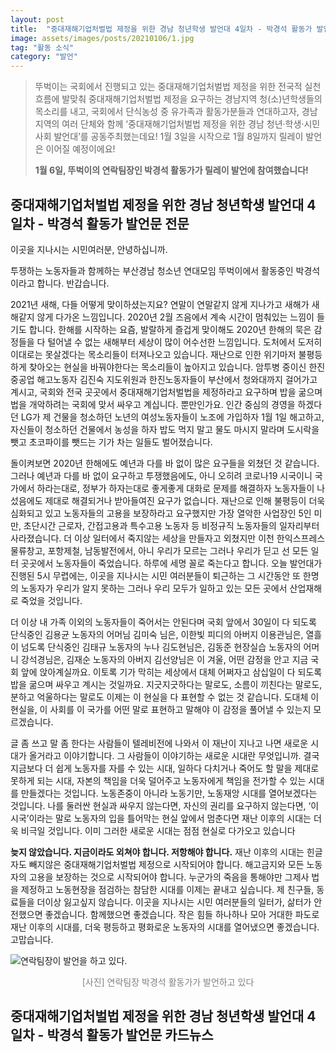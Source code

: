```yaml
---
layout: post
title:  "중대재해기업처벌법 제정을 위한 경남 청년학생 발언대 4일차 - 박경석 활동가 발언문"
image: assets/images/posts/20210106/1.jpg
tag: "활동 소식"
category: "발언"
---
```

> 뚜벅이는 국회에서 진행되고 있는 중대재해기업처벌법 제정을 위한 전국적 실천 흐름에 발맞춰 중대재해기업처벌법 제정을 요구하는 경남지역 청(소)년학생들의 목소리를 내고, 국회에서 단식농성 중 유가족과 활동가분들과 연대하고자, 경남 지역의 여러 단체와 함께 ‘중대재해기업처벌법 제정을 위한 경남 청년·학생·시민사회 발언대’를 공동주최했는데요! 1월 3일을 시작으로 1월 8일까지 릴레이 발언은 이어질 예정이에요!
>
> **1월 6일, 뚜벅이의 연락팀장인 박경석 활동가가 릴레이 발언에 참여했습니다!**

## 중대재해기업처벌법 제정을 위한 경남 청년학생 발언대 4일차 - 박경석 활동가 발언문 전문

이곳을 지나시는 시민여러분, 안녕하십니까. 

투쟁하는 노동자들과 함께하는 부산경남 청소년 연대모임 뚜벅이에서 활동중인 박경석이라고 합니다. 반갑습니다.

2021년 새해, 다들 어떻게 맞이하셨는지요? 연말이 연말같지 않게 지나가고 새해가 새해같지 않게 다가온 느낌입니다. 2020년 2월 즈음에서 계속 시간이 멈춰있는 느낌이 들기도 합니다. 한해를 시작하는 요즘, 발랄하게 즐겁게 맞이해도 2020년 한해의 묵은 감정들을 다 털어낼 수 없는 새해부터 세상이 많이 어수선한 느낌입니다. 도처에서 도저히 이대로는 못살겠다는 목소리들이 터져나오고 있습니다. 재난으로 인한 위기마저 불평등하게 찾아오는 현실을 바꿔야한다는 목소리들이 높아지고 있습니다. 암투병 중이신 한진중공업 해고노동자 김진숙 지도위원과 한진노동자들이 부산에서 청와대까지 걸어가고 계시고, 국회와 전국 곳곳에서 중대재해기업처벌법을 제정하라고 요구하며 밥을 굶으며 법을 개악하려는 국회에 맞서 싸우고 계십니다. 뿐만인가요. 인간 중심의 경영을 하겠다던 LG가 제 건물을 청소하던 노년의 여성노동자들이 노조에 가입하자 1월 1일 해고하고, 자신들이 청소하던 건물에서 농성을 하자 밥도 먹지 말고 물도 마시지 말라며 도시락을 뺏고 초코파이를 뺏드는 기가 차는 일들도 벌어졌습니다.

돌이켜보면 2020년 한해에도 예년과 다를 바 없이 많은 요구들을 외쳤던 것 같습니다. 그러나 예년과 다를 바 없이 요구하고 투쟁했음에도, 아니 오히려 코로나19 시국이니 국가에서 하라는대로, 정부가 하자는대로 좋게좋게 대화로 문제를 해결하자 노동자들이 나섰음에도 제대로 해결되거나 받아들여진 요구가 없습니다. 재난으로 인해 불평등이 더욱 심화되고 있고 노동자들의 고용을 보장하라고 요구했지만 가장 열악한 사업장인 5인 미만, 초단시간 근로자, 간접고용과 특수고용 노동자 등 비정규직 노동자들의 일자리부터 사라졌습니다. 더 이상 일터에서 죽지않는 세상을 만들자고 외쳤지만 이천 한익스프레스 물류창고, 포항제철, 남동발전에서, 아니 우리가 모르는 그러나 우리가 딛고 선 모든 일터 곳곳에서 노동자들이 죽었습니다. 하루에 세명 꼴로 죽는다고 합니다. 오늘 발언대가 진행된 5시 무렵에는, 이곳을 지나시는 시민 여러분들이 퇴근하는 그 시간동안 또 한명의 노동자가 우리가 알지 못하는 그러나 우리 모두가 일하고 있는 모든 곳에서 산업재해로 죽었을 것입니다.

더 이상 내 가족 이외의 노동자들이 죽어서는 안된다며 국회 앞에서 30일이 다 되도록 단식중인 김용균 노동자의 어머님 김미숙 님은, 이한빛 피디의 아버지 이용관님은, 열흘이 넘도록 단식중인 김태규 노동자의 누나 김도현님은, 김동준 현장실습 노동자의 어머니 강석경님은, 김재순 노동자의 아버지 김선양님은 이 겨울, 어떤 감정을 안고 지금 국회 앞에 앉아계실까요. 이토록 기가 막히는 세상에서 대체 어쩌자고 삼십일이 다 되도록 밥을 굶으며 싸우고 계시는 것일까요. 지긋지긋하다는 말로도, 소름이 끼친다는 말로도, 분하고 억울하다는 말로도 이제는 이 현실을 다 표현할 수 없는 것 같습니다. 도대체 이 현실을, 이 사회를 이 국가를 어떤 말로 표현하고 말해야 이 감정을 풀어낼 수 있는지 모르겠습니다. 

글 좀 쓰고 말 좀 한다는 사람들이 텔레비전에 나와서 이 재난이 지나고 나면 새로운 시대가 올거라고 이야기합니다. 그 사람들이 이야기하는 새로운 시대란 무엇입니까. 결국 지금보다 더 쉽게 노동자를 자를 수 있는 시대, 일하다 다치거나 죽어도 할 말을 제대로 못하게 되는 시대, 자본의 책임을 더욱 덜어주고 노동자에게 책임을 전가할 수 있는 시대를 만들겠다는 것입니다. 노동존중이 아니라 노동기만, 노동재앙 시대를 열어보겠다는 것입니다. 나를 둘러싼 현실과 싸우지 않는다면, 자신의 권리를 요구하지 않는다면, ‘이 시국’이라는 말로 노동자의 입을 틀어막는 현실 앞에서 멈춘다면 재난 이후의 시대는 더욱 비극일 것입니다. 이미 그러한 새로운 시대는 점점 현실로 다가오고 있습니다

**늦지 않았습니다. 지금이라도 외쳐야 합니다. 저항해야 합니다.** 재난 이후의 시대는 힌글자도 빼지않은 중대재해기업처벌법 제정으로 시작되어야 합니다. 해고금지와 모든 노동자의 고용을 보장하는 것으로 시작되어야 합니다. 누군가의 죽음을 통해야만 그제사 법을 제정하고 노동현장을 점검하는 참담한 시대를 이제는 끝내고 싶습니다. 제 친구들, 동료들을 더이상 잃고싶지 않습니다. 이곳을 지나시는 시민 여러분들의 일터가, 삶터가 안전했으면 좋겠습니다. 함께했으면 좋겠습니다. 작은 힘들 하나하나 모아 거대한 파도로 재난 이후의 시대를, 더욱 평등하고 평화로운 노동자의 시대를 열어냈으면 좋겠습니다. 고맙습니다. 


<p class="mb-5"><img class="shadow-lg" src="/assets/images/posts/20210106/2.jpg" alt="연락팀장이 발언을 하고 있다." /></p>
<p style="color:grey; text-align:center;">[사진] 연락팀장 박경석 활동가가 발언하고 있다</p>		


## 중대재해기업처벌법 제정을 위한 경남 청년학생 발언대 4일차 - 박경석 활동가 발언문 카드뉴스

<p class="mb-5"><img class="shadow-lg" src="/assets/images/posts/20210106/card1.png" alt="" /></p>

<p class="mb-5"><img class="shadow-lg" src="/assets/images/posts/20210106/card2.png" alt="" /></p>

<p class="mb-5"><img class="shadow-lg" src="/assets/images/posts/20210106/card3.png" alt="" /></p>

<p class="mb-5"><img class="shadow-lg" src="/assets/images/posts/20210106/card4.png" alt="" /></p>
